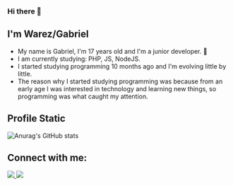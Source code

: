 ### Hi there 👏
## I'm Warez/Gabriel
- My name is Gabriel, I'm 17 years old and I'm a junior developer. 🌛
- I am currently studying: PHP, JS, NodeJS.
- I started studying programming 10 months ago and I'm evolving little by little.
- The reason why I started studying programming was because from an early age I was interested in technology and learning new things, so programming was what caught my attention.
## Profile Static
![Anurag's GitHub stats](https://github-readme-stats.vercel.app/api?username=TheWarez&show_icons=true&theme=tokyonight)
## Connect with me:
<a href="https://twitter.com/WarezThe">
 <img src="https://img.icons8.com/color/96/000000/twitter-circled--v1.png"/>
</a>

<a href="https://www.linkedin.com/in/gabriel-izidorio-86b903206/">
  <img src="https://img.icons8.com/fluent/96/000000/linkedin-circled.png"/>
</a>


